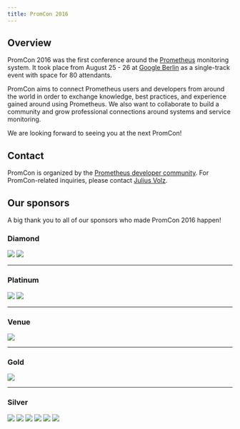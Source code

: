 ```yaml
---
title: PromCon 2016
---
```


## Overview

PromCon 2016 was the first conference around the
[Prometheus](https://prometheus.io/) monitoring system. It took
place from August 25 - 26 at [Google Berlin](https://goo.gl/maps/a9cCmgbsq7L2)
as a single-track event with space for 80 attendants.

PromCon aims to connect Prometheus users and developers from around the world
in order to exchange knowledge, best practices, and experience gained around
using Prometheus. We also want to collaborate to build a community and grow
professional connections around systems and service monitoring.

We are looking forward to seeing you at the next PromCon!

## Contact

PromCon is organized by the [Prometheus developer
community](https://prometheus.io/community/). For PromCon-related inquiries,
please contact [Julius Volz](mailto:julius.volz@gmail.com).

## Our sponsors

A big thank you to all of our sponsors who made PromCon 2016 happen!

<h3>Diamond</h3>
<div class="sponsor-logos">
  <a href="http://www.robustperception.io/"><img src="/assets/robust_perception_logo.png" class="logo"/></a>
  <a href="https://www.weave.works/"><img src="/assets/weave_logo.png" class="logo"/></a>
</div>

<hr>

<h3>Platinum</h3>
<div class="sponsor-logos">
  <a href="https://cncf.io/"><img src="/assets/cncf_logo.png" class="logo"/></a>
  <a href="https://coreos.com/"><img src="/assets/coreos_logo.svg" class="logo"/></a>
</div>

<hr>

<h3>Venue</h3>
<div class="sponsor-logos">
  <a href="https://google.com/"><img src="/assets/google_cloud_platform_logo.png" class="logo"/></a>
</div>

<hr>

<h3>Gold</h3>
<div class="sponsor-logos">
  <a href="https://soundcloud.com/"><img src="/assets/soundcloud_logo.png" class="logo narrow"/></a>
</div>

<hr>

<h3>Silver</h3>
<div class="sponsor-logos">
  <a href="https://improbable.io/"><img src="/assets/improbable_logo.png" class="logo"/></a>
  <a href="https://www.justwatch.com/"><img src="/assets/justwatch_logo.png" class="logo"/></a>
  <a href="https://www.percona.com/"><img src="/assets/percona_logo.png" class="logo"/></a>
  <a href="https://rancher.com/"><img src="/assets/rancher_logo.jpg" class="logo"/></a>
  <a href="https://line.me/"><img src="/assets/line_logo.png" class="logo"/></a>
  <a href="https://www.digitalocean.com/"><img src="/assets/digitalocean_logo.png" class="logo"/></a>
</div>

